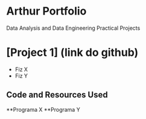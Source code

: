 # Arthur Portfolio
Data Analysis and Data Engineering Practical Projects

# [Project 1] (link do github)
* Fiz X
* Fiz Y

## Code and Resources Used
**Programa X
**Programa Y
